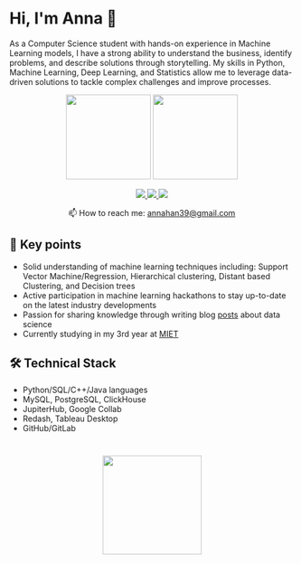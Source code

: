 # Hi, I'm Anna 👋
As a Computer Science student with hands-on experience in Machine Learning models, I have a strong ability to understand the business, identify problems, and describe solutions through storytelling. My skills in Python, Machine Learning, Deep Learning, and Statistics allow me to leverage data-driven solutions to tackle complex challenges and improve processes.

<p align='center'>
   <a href="https://github-readme-stats-dmdz.vercel.app/api?username=ankhanhi&show_icons=true&count_private=true"><img
           height=150
           src="https://github-readme-stats-dmdz.vercel.app/api?username=ankhanhi&show_icons=true&count_private=true"/></a>
   <a href="https://github.com/ankhanhi/github-readme-stats"><img
           height=150
           src="https://github-readme-stats-dmdz.vercel.app/api/top-langs/?username=ankhanhi&layout=compact"/></a>
</p>

<p align='center'>
   <a href="https://www.linkedin.com/in/ankhanhi/">
       <img src="https://img.shields.io/badge/linkedin-%230077B5.svg?&style=for-the-badge&logo=linkedin&logoColor=white"/>
   </a>
   <a href="https://t.me/ankhanhi">
       <img src="https://img.shields.io/badge/Telegram-2CA5E0?style=for-the-badge&logo=telegram&logoColor=white"/>
   </a>
   <a href="https://wa.me/?text=%D0%9F%D1%80%D0%B8%D0%B2%D0%B5%D1%82!%20%F0%9F%91%8B">
       <img src="https://img.shields.io/badge/WhatsApp-009560?style=for-the-badge&logo=whatsapp&logoColor=white"/>
   </a>
<p align='center'>
   📫 How to reach me: <a href='mailto:annahan39@gmail.com'>annahan39@gmail.com</a>
</p>


## 🔑 Key points
*   Solid understanding of machine learning techniques including: Support Vector Machine/Regression, Hierarchical clustering, Distant based Clustering, and Decision trees
*   Active participation in machine learning hackathons to stay up-to-date on the latest industry developments
*   Passion for sharing knowledge through writing blog [posts](https://habr.com/ru/users/Kyvakh/) about data science
*   Сurrently studying in my 3rd year at [MIET](https://www.miet.ru/) 

## 🛠 Technical Stack
*   Python/SQL/C++/Java languages
*   MySQL, PostgreSQL, ClickHouse
*   JupiterHub, Google Collab
*   Redash, Tableau Desktop
*   GitHub/GitLab

<div align="center" style="margin: 40px 0">
   <a href="https://github.com/ankhanhi/github-profile-views-counter">
       <img width="175px" src="https://komarev.com/ghpvc/?username=ankhanhi&color=DE002D">
   </a>
</div>
